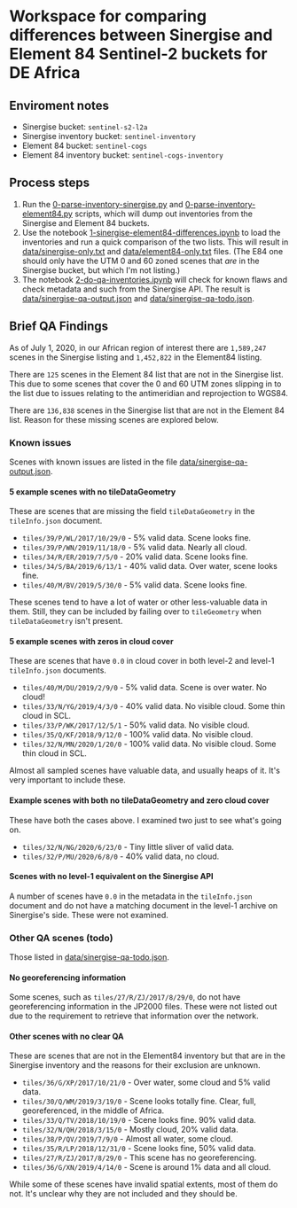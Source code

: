 # Workspace for comparing differences between Sinergise and Element 84 Sentinel-2 buckets for DE Africa

## Enviroment notes

* Sinergise bucket: `sentinel-s2-l2a`
* Sinergise inventory bucket: `sentinel-inventory`
* Element 84 bucket: `sentinel-cogs`
* Element 84 inventory bucket: `sentinel-cogs-inventory`

## Process steps

1. Run the [0-parse-inventory-sinergise.py](0-parse-inventory-sinergise.py) and [0-parse-inventory-element84.py](0-parse-inventory-element84.py)
scripts, which will dump out inventories from the Sinergise and Element 84 buckets.
2. Use the notebook [1-sinergise-element84-differences.ipynb](1-sinergise-element84-differences.ipynb) to load the inventories and run
a quick comparison of the two lists. This will result in [data/sinergise-only.txt](data/sinergise-only.txt) and
[data/element84-only.txt](data/element84-only.txt) files. (The E84 one should only have the UTM 0 and 60 zoned scenes
that _are_ in the Sinergise bucket, but which I'm not listing.)
3. The notebook [2-do-qa-inventories.ipynb](2-do-qa-inventories.ipynb) will check for known flaws and check metadata
and such from the Sinergise API. The result is [data/sinergise-qa-output.json](data/sinergise-qa-output.json) and
[data/sinergise-qa-todo.json](data/sinergise-qa-todo.json).

## Brief QA Findings

As of July 1, 2020, in our African region of interest there are `1,589,247` scenes in the Sinergise listing and `1,452,822` in
the Element84 listing.

There are `125` scenes in the Element 84 list that are not in the Sinergise list.
This due to some scenes that cover the 0 and 60 UTM zones slipping in to the list due to issues relating
to the antimeridian and reprojection to WGS84.

There are `136,838` scenes in the Sinergise list that are not in the Element 84 list. Reason for these missing
scenes are explored below.

### Known issues

Scenes with known issues are listed in the file [data/sinergise-qa-output.json](data/sinergise-qa-output.json).

#### 5 example scenes with no tileDataGeometry

These are scenes that are missing the field `tileDataGeometry` in the `tileInfo.json` document.

* `tiles/39/P/WL/2017/10/29/0` - 5% valid data. Scene looks fine.
* `tiles/39/P/WN/2019/11/18/0` - 5% valid data. Nearly all cloud.
* `tiles/34/R/ER/2019/7/5/0`   - 20% valid data. Scene looks fine.
* `tiles/34/S/BA/2019/6/13/1`  - 40% valid data. Over water, scene looks fine.
* `tiles/40/M/BV/2019/5/30/0`  - 5% valid data. Scene looks fine.

These scenes tend to have a lot of water or other less-valuable data in them. Still, they
can be included by failing over to `tileGeometry` when `tileDataGeometry` isn't present.

#### 5 example scenes with zeros in cloud cover

These are scenes that have `0.0` in cloud cover in both level-2 and level-1 `tileInfo.json` documents.

* `tiles/40/M/DU/2019/2/9/0`  - 5% valid data. Scene is over water. No cloud!
* `tiles/33/N/YG/2019/4/3/0`  - 40% valid data. No visible cloud. Some thin cloud in SCL.
* `tiles/33/P/WK/2017/12/5/1` - 50% valid data. No visible cloud.
* `tiles/35/Q/KF/2018/9/12/0` - 100% valid data. No visible cloud.
* `tiles/32/N/MN/2020/1/20/0` - 100% valid data. No visible cloud. Some thin cloud in SCL.

Almost all sampled scenes have valuable data, and usually heaps of it. It's very important to include these.

#### Example scenes with both no tileDataGeometry and zero cloud cover

These have both the cases above. I examined two just to see what's going on.

* `tiles/32/N/NG/2020/6/23/0` - Tiny little sliver of valid data.
* `tiles/32/P/MU/2020/6/8/0`  - 40% valid data, no cloud.

#### Scenes with no level-1 equivalent on the Sinergise API

A number of scenes have `0.0` in the metadata in the `tileInfo.json` document and do not
have a matching document in the level-1 archive on Sinergise's side. These were not
examined.

### Other QA scenes (todo)

Those listed in [data/sinergise-qa-todo.json](data/sinergise-qa-todo.json). 

#### No georeferencing information

Some scenes, such as `tiles/27/R/ZJ/2017/8/29/0`, do not have georeferencing information
in the JP2000 files. These were not listed out due to the requirement to retrieve
that information over the network.

#### Other scenes with no clear QA

These are scenes that are not in the Element84 inventory but that are in the Sinergise inventory
and the reasons for their exclusion are unknown.

* `tiles/36/G/XP/2017/10/21/0` - Over water, some cloud and 5% valid data.
* `tiles/30/Q/WM/2019/3/19/0`  - Scene looks totally fine. Clear, full, georeferenced, in the middle of Africa.
* `tiles/33/Q/TV/2018/10/19/0` - Scene looks fine. 90% valid data.
* `tiles/32/N/QH/2018/3/15/0`  - Mostly cloud, 20% valid data.
* `tiles/38/P/QV/2019/7/9/0`   - Almost all water, some cloud.
* `tiles/35/R/LP/2018/12/31/0` - Scene looks fine, 50% valid data.
* `tiles/27/R/ZJ/2017/8/29/0`  - This scene has no georeferencing.
* `tiles/36/G/XN/2019/4/14/0`  - Scene is around 1% data and all cloud.

While some of these scenes have invalid spatial extents, most of them do not. It's unclear why they are not included
and they should be.
